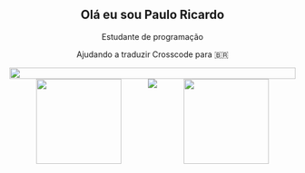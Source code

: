 <h2 style="text-align: center">Olá eu sou Paulo Ricardo</h2>
<p style="text-align: center">Estudante de programação</p>
<p style="text-align: center">Ajudando a traduzir Crosscode para 🇧🇷</p>

<div style="display: flex; align-items: center; justify-content: center">
    <img style="align-self: center; width: 100%" src="https://cdn.discordapp.com/attachments/732337957876269098/931016369036754994/ioii.gif"/>
    <br/>
</div>

<div style="display: flex; justify-content: space-evenly; align-items: space-evenly; width: 100%">
    <a href="https://github.com/anuraghazra/github-readme-stats">
        <img height="150em" src="https://github-readme-stats.vercel.app/api?username=spacetk00&show_icons=true&theme=radical" />
    </a>
    <img src="https://cdn.discordapp.com/attachments/897658399037202443/945403742860218478/Megaman-bird.gif" />
    <a href="https://github.com/anuraghazra/github-readme-stats">
        <img height="150em" src="https://github-readme-stats.vercel.app/api/top-langs/?username=spacetk00&theme=tokyonight&hide=html&layout=compact&langs_count=6" />
    </a>
</div>
